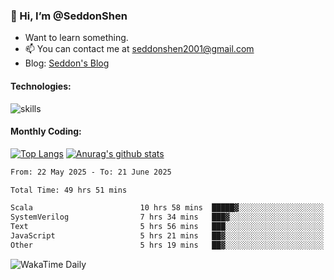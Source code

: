 ### 👋 Hi, I’m @SeddonShen
- Want to learn something.
- 📫 You can contact me at seddonshen2001@gmail.com
- Blog: [Seddon's Blog](https://seddonshen.github.io/)
#### Technologies:

![skills](https://skillicons.dev/icons?i=scala,js,html,css,bootstrap,jquery,c,cpp,cloudflare,django,docker,flask,git,github,githubactions,linux,latex,mysql,nodejs,ps,php,pr,py,raspberrypi,redis,unreal,v,vscode,vue,bash)

#### Monthly Coding:
[![Top Langs](https://github-readme-stats.vercel.app/api/top-langs?username=seddonshen&show_icons=true&locale=en&layout=compact&hide=html&langs_count=8)](https://github.com/SeddonShen/)
[![Anurag's github stats](https://github-readme-stats.vercel.app/api?username=SeddonShen&count_private=true&show_icons=true)](https://github.com/anuraghazra/github-readme-stats)
<!--START_SECTION:waka-->

```txt
From: 22 May 2025 - To: 21 June 2025

Total Time: 49 hrs 51 mins

Scala                        10 hrs 58 mins  █████▓░░░░░░░░░░░░░░░░░░░   22.00 %
SystemVerilog                7 hrs 34 mins   ███▓░░░░░░░░░░░░░░░░░░░░░   15.20 %
Text                         5 hrs 56 mins   ███░░░░░░░░░░░░░░░░░░░░░░   11.92 %
JavaScript                   5 hrs 21 mins   ██▓░░░░░░░░░░░░░░░░░░░░░░   10.76 %
Other                        5 hrs 19 mins   ██▓░░░░░░░░░░░░░░░░░░░░░░   10.69 %
```

<!--END_SECTION:waka-->

![WakaTime Daily](https://wakatime.com/share/@seddon2001/61a7e342-5f12-4fea-bf92-1fac161e97d6.svg)
<!---
SeddonShen/SeddonShen is a ✨ special ✨ repository because its `README.md` (this file) appears on your GitHub profile.
You can click the Preview link to take a look at your changes.
--->
